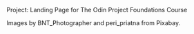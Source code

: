 Project: Landing Page for The Odin Project Foundations Course

Images by BNT_Photographer and peri_priatna from Pixabay.